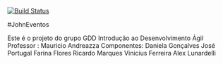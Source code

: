 [![Build Status](https://travis-ci.org/jpfflores/DesenvolvimentoAgil.svg?branch=master)](https://travis-ci.org/jpfflores/DesenvolvimentoAgil)

#JohnEventos

Este é o projeto do grupo GDD
Introdução ao Desenvolvimento Ágil
Professor : Mauricio Andreazza
Componentes:
Daniela Gonçalves
José Portugal Farina Flores
Ricardo Marques
Vinicius Ferreira
Alex Lunardelli
